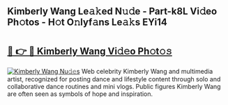 ## Kimberly Wang Le𝚊𝚔ed N𝚞𝚍e - Part-k8L Vi𝚍eo Ph𝚘tos - H𝚘t O𝚗lyf𝚊ns Le𝚊𝚔s EYi14

# <h2><a href="http://hf1epe6.feru.top/?c=Kimberly+Wang">🔗 👉 🔴 Kimberly Wang Vi𝚍𝚎o Ph𝚘t𝚘𝚜</a></h2>

[![Kimberly Wang Nu𝚍𝚎s](https://i.imgur.com/0TWrTi3.gif)](http://hf1epe6.feru.top/?c=Kimberly+Wang)
Web celebrity Kimberly Wang and multimedia artist, recognized for posting dance and lifestyle content through solo and collaborative dance routines and mini vlogs. Public figures Kimberly Wang are often seen as symbols of hope and inspiration. 
